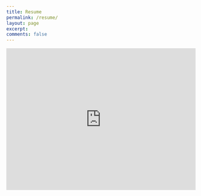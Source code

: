 ```yaml
---
title: Resume
permalink: /resume/
layout: page
excerpt: 
comments: false
---
```

<script src="https://apps.elfsight.com/p/platform.js" defer></script>
<div class="elfsight-app-5d458056-e50e-49b9-b946-f10ecaf9cf9c"></div>
<embed src="https://github.com/Robertboy18/Personal-Website/blob/master/2221823.pdf" width="500" height="375">